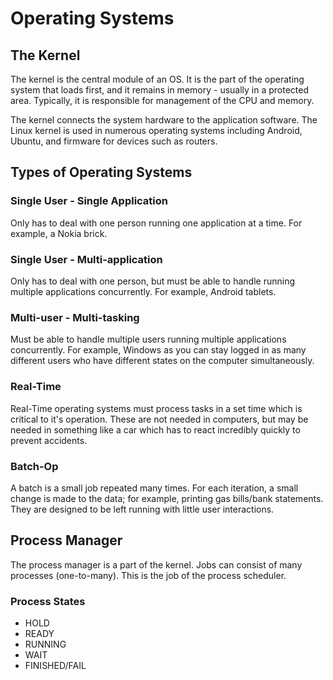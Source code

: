 # Operating Systems

## The Kernel

The kernel is the central module of an OS. It is the part of the operating system that loads first, and it remains in memory - usually in a protected area. Typically, it is responsible for management of the CPU and memory.

The kernel connects the system hardware to the application software. The Linux kernel is used in numerous operating systems including Android, Ubuntu, and firmware for devices such as routers.

## Types of Operating Systems

### Single User - Single Application

Only has to deal with one person running one application at a time. For example, a Nokia brick.

### Single User - Multi-application

Only has to deal with one person, but must be able to handle running multiple applications concurrently. For example, Android tablets.

### Multi-user - Multi-tasking

Must be able to handle multiple users running multiple applications concurrently. For example, Windows as you can stay logged in as many different users who have different states on the computer simultaneously.

### Real-Time

Real-Time operating systems must process tasks in a set time which is critical to it's operation. These are not needed in computers, but may be needed in something like a car which has to react incredibly quickly to prevent accidents.

### Batch-Op

A batch is a small job repeated many times. For each iteration, a small change is made to the data; for example, printing gas bills/bank statements. They are designed to be left running with little user interactions.

## Process Manager

The process manager is a part of the kernel. Jobs can consist of many processes (one-to-many). This is the job of the process scheduler.

### Process States

-   HOLD
-   READY
-   RUNNING
-   WAIT
-   FINISHED/FAIL
